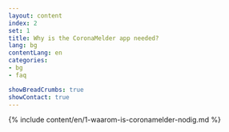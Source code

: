 ```yaml
---
layout: content
index: 2
set: 1
title: Why is the CoronaMelder app needed?
lang: bg
contentLang: en
categories:
- bg
- faq

showBreadCrumbs: true
showContact: true
---
```

{% include content/en/1-waarom-is-coronamelder-nodig.md %}
